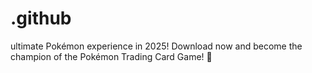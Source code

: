 # .github
ultimate Pokémon experience in 2025! Download now and become the champion of the Pokémon Trading Card Game! 🎉
